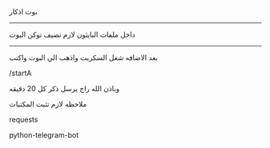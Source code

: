 بوت اذكار 
_________________
داخل ملفات البايثون لازم تضيف توكن البوت

_______________________________
بعد الاضافه شغل السكربت واذهب الي البوت واكتب

/startA

وباذن الله راح يرسل ذكر كل 20 دقيقه 


ملاحظه لازم تثبت المكتبات

requests

python-telegram-bot
